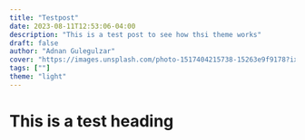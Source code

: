 ```yaml
---
title: "Testpost"
date: 2023-08-11T12:53:06-04:00
description: "This is a test post to see how thsi theme works"
draft: false
author: "Adnan Gulegulzar"
cover: "https://images.unsplash.com/photo-1517404215738-15263e9f9178?ixlib=rb-4.0.3&ixid=M3wxMjA3fDB8MHxwaG90by1wYWdlfHx8fGVufDB8fHx8fA%3D%3D&auto=format&fit=crop&w=2970&q=80"
tags: [""]
theme: "light"
---
```



# This is a test heading